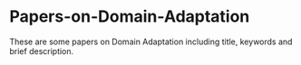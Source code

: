 # Papers-on-Domain-Adaptation
These are some papers on Domain Adaptation including title, keywords and brief description.
